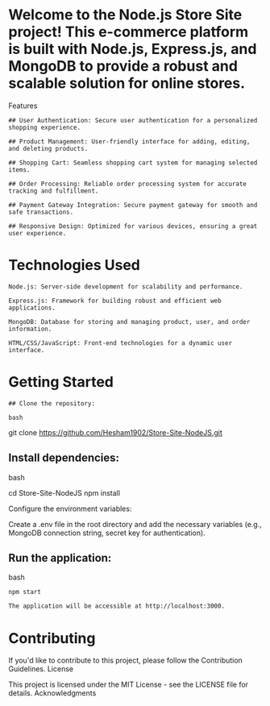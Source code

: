 
# Welcome to the Node.js Store Site project! This e-commerce platform is built with Node.js, Express.js, and MongoDB to provide a robust and scalable solution for online stores.
Features

    ## User Authentication: Secure user authentication for a personalized shopping experience.

    ## Product Management: User-friendly interface for adding, editing, and deleting products.

    ## Shopping Cart: Seamless shopping cart system for managing selected items.

    ## Order Processing: Reliable order processing system for accurate tracking and fulfillment.

    ## Payment Gateway Integration: Secure payment gateway for smooth and safe transactions.

    ## Responsive Design: Optimized for various devices, ensuring a great user experience.

# Technologies Used

    Node.js: Server-side development for scalability and performance.

    Express.js: Framework for building robust and efficient web applications.

    MongoDB: Database for storing and managing product, user, and order information.

    HTML/CSS/JavaScript: Front-end technologies for a dynamic user interface.

# Getting Started

    ## Clone the repository:

    bash

git clone https://github.com/Hesham1902/Store-Site-NodeJS.git

## Install dependencies:

bash

cd Store-Site-NodeJS
npm install

Configure the environment variables:

Create a .env file in the root directory and add the necessary variables (e.g., MongoDB connection string, secret key for authentication).

## Run the application:

bash

    npm start

    The application will be accessible at http://localhost:3000.

# Contributing

If you'd like to contribute to this project, please follow the Contribution Guidelines.
License

This project is licensed under the MIT License - see the LICENSE file for details.
Acknowledgments


